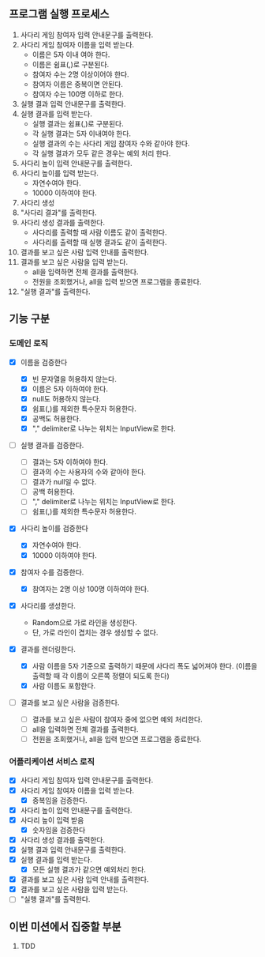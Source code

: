 ## 프로그램 실행 프로세스

1. 사다리 게임 참여자 입력 안내문구를 출력한다.
2. 사다리 게임 참여자 이름을 입력 받는다.
    - 이름은 5자 이내 여야 한다.
    - 이름은 쉼표(,)로 구분된다.
    - 참여자 수는 2명 이상이어야 한다.
    - 참여자 이름은 중복이면 안된다.
    - 참여자 수는 100명 이하로 한다.
3. 실행 결과 입력 안내문구를 출력한다.
4. 실행 결과를 입력 받는다.
    - 실행 결과는 쉼표(,)로 구분된다.
    - 각 실행 결과는 5자 이내여야 한다.
    - 실행 결과의 수는 사다리 게임 참여자 수와 같아야 한다.
    - 각 실행 결과가 모두 같은 경우는 예외 처리 한다.
5. 사다리 높이 입력 안내문구를 출력한다.
6. 사다리 높이를 입력 받는다.
    - 자연수여야 한다.
    - 10000 이하여야 한다.
7. 사다리 생성
8. "사다리 결과"를 출력한다.
9. 사다리 생성 결과를 출력한다.
    - 사다리를 출력할 때 사람 이름도 같이 출력한다.
    - 사다리를 출력할 때 실행 결과도 같이 출력한다.
10. 결과를 보고 싶은 사람 입력 안내를 출력한다.
11. 결과를 보고 싶은 사람을 입력 받는다.
     - all을 입력하면 전체 결과를 출력한다.
     - 전원을 조회했거나, all을 입력 받으면 프로그램을 종료한다.
12. "실행 결과"를 출력한다.

## 기능 구분

### 도메인 로직

- [X] 이름을 검증한다
    - [X] 빈 문자열을 허용하지 않는다.
    - [X] 이름은 5자 이하여야 한다.
    - [X] null도 허용하지 않는다.
    - [X] 쉼표(,)를 제외한 특수문자 허용한다.
    - [X] 공백도 허용한다.
    - [X] "," delimiter로 나누는 위치는 InputView로 한다.

- [ ] 실행 결과를 검증한다.
  - [ ] 결과는 5자 이하여야 한다.
  - [ ] 결과의 수는 사용자의 수와 같아야 한다.
  - [ ] 결과가 null일 수 없다.
  - [ ] 공백 허용한다.
  - [ ] "," delimiter로 나누는 위치는 InputView로 한다.
  - [ ] 쉼표(,)를 제외한 특수문자 허용한다.

- [x] 사다리 높이를 검증한다
    - [x] 자연수여야 한다.
    - [x] 10000 이하여야 한다.

- [x] 참여자 수를 검증한다.
    - [x] 참여자는 2명 이상 100명 이하여야 한다.

- [X] 사다리를 생성한다.
    - Random으로 가로 라인을 생성한다.
    - 단, 가로 라인이 겹치는 경우 생성할 수 없다.

- [X] 결과를 렌더링한다.
    - [X] 사람 이름을 5자 기준으로 출력하기 때문에 사다리 폭도 넓어져야 한다. (이름을 출력할 때 각 이름이 오른쪽 정렬이 되도록 한다)
    - [X] 사람 이름도 포함한다.

- [ ] 결과를 보고 싶은 사람을 검증한다.
  - [ ] 결과를 보고 싶은 사람이 참여자 중에 없으면 예외 처리한다.
  - [ ] all을 입력하면 전체 결과를 출력한다.
  - [ ] 전원을 조회했거나, all을 입력 받으면 프로그램을 종료한다.

### 어플리케이션 서비스 로직

- [x] 사다리 게임 참여자 입력 안내문구를 출력한다.
- [x] 사다리 게임 참여자 이름을 입력 받는다.
    - [x] 중복임을 검증한다.
- [x] 사다리 높이 입력 안내문구를 출력한다.
- [x] 사다리 높이 입력 받음
    - [x] 숫자임을 검증한다
- [x] 사다리 생성 결과를 출력한다.
- [x] 실행 결과 입력 안내문구를 출력한다.
- [x] 실행 결과를 입력 받는다.
  - [x] 모든 실행 결과가 같으면 예외처리 한다.
- [x] 결과를 보고 싶은 사람 입력 안내를 출력한다.
- [x] 결과를 보고 싶은 사람을 입력 받는다.
- [ ] "실행 결과"를 출력한다.

## 이번 미션에서 집중할 부분

1. TDD
